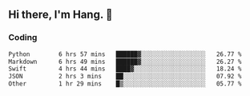 ## Hi there, I'm Hang. 👋

### Coding

<!--START_SECTION:waka-->

```txt
Python        6 hrs 57 mins   ██████▓░░░░░░░░░░░░░░░░░░   26.77 %
Markdown      6 hrs 49 mins   ██████▓░░░░░░░░░░░░░░░░░░   26.27 %
Swift         4 hrs 44 mins   ████▓░░░░░░░░░░░░░░░░░░░░   18.24 %
JSON          2 hrs 3 mins    ██░░░░░░░░░░░░░░░░░░░░░░░   07.92 %
Other         1 hr 29 mins    █▒░░░░░░░░░░░░░░░░░░░░░░░   05.77 %
```

<!--END_SECTION:waka-->
